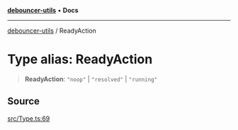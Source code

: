 [**debouncer-utils**](../README.md) • **Docs**

***

[debouncer-utils](../README.md) / ReadyAction

# Type alias: ReadyAction

> **ReadyAction**: `"noop"` \| `"resolved"` \| `"running"`

## Source

[src/Type.ts:69](https://github.com/CaioOliveira793/debouncer-utils/blob/0e92308b2a5ad95ff3e77bc26245f15699f57079/src/Type.ts#L69)
